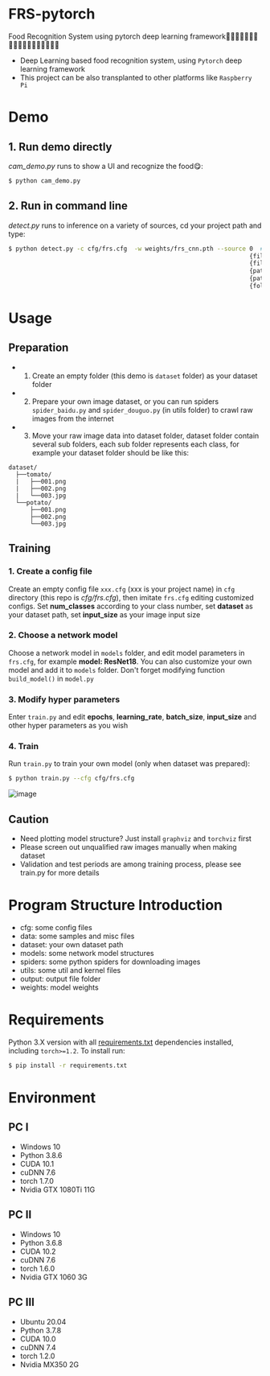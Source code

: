 # FRS-pytorch
Food Recognition System using pytorch deep learning framework🍕🍔🍟🌭🍿🧂🥓🥚🥗🥙🥫🍗🍙🍜🍱🥡🥨🍻
* Deep Learning based food recognition system, using `Pytorch` deep learning framework
* This project can be also transplanted to other platforms like `Raspberry Pi`

# Demo
## 1. Run demo directly
*cam_demo.py* runs to show a UI and recognize the food😋:
```bash
$ python cam_demo.py
```

## 2. Run in command line
*detect.py* runs to inference on a variety of sources, cd your project path and type:
```bash
$ python detect.py -c cfg/frs.cfg  -w weights/frs_cnn.pth --source 0  # webcam
                                                                   {filename}.jpg  # image 
                                                                   {filename}.mp4  # video
                                                                   {path}/{filename}.jpg # path of image
                                                                   {path}/{filename}.mp4 # path of video
                                                                   {folder} # image folder           
```

# Usage
## Preparation
* 1. Create an empty folder (this demo is `dataset` folder) as your dataset folder
* 2. Prepare your own image dataset, or you can run spiders `spider_baidu.py` and `spider_douguo.py` (in utils folder) to crawl raw images from the internet
* 3. Move your raw image data into dataset folder, dataset folder contain several sub folders, each
sub folder represents each class, for example your dataset folder should be like this:
```
dataset/
  ├──tomato/
  |   ├──001.png
  |   ├──002.png
  |   └──003.jpg
  └──potato/
      ├──001.png
      ├──002.png
      └──003.jpg
```

## Training
### 1. Create a config file
Create an empty config file `xxx.cfg` (xxx is your project name) in `cfg` directory (this repo is *cfg/frs.cfg*), then imitate `frs.cfg` editing customized configs. Set **num_classes** according to your class number, set **dataset** as your dataset path, set **input_size** as your image input size
### 2. Choose a network model
Choose a network model in `models` folder, and edit model parameters in `frs.cfg`, for example **model: ResNet18**. You can also customize your own model and add it to `models` folder. Don't forget modifying function `build_model()` in `model.py`
### 3. Modify hyper parameters
Enter `train.py` and edit **epochs**, **learning_rate**, **batch_size**, **input_size** and other hyper parameters as you wish
### 4. Train
Run `train.py` to train your own model (only when dataset was prepared):
```bash 
$ python train.py --cfg cfg/frs.cfg
```
![image](https://github.com/ivanwhaf/FRS-pytorch/blob/master/data/batch0.png)

## Caution
* Need plotting model structure? Just install `graphviz` and `torchviz` first
* Please screen out unqualified raw images manually when making dataset
* Validation and test periods are among training process, please see train.py for more details

# Program Structure Introduction
* cfg: some config files
* data: some samples and misc files
* dataset: your own dataset path
* models: some network model structures
* spiders: some python spiders for downloading images
* utils: some util and kernel files
* output: output file folder
* weights: model weights

# Requirements
Python 3.X version with all [requirements.txt](https://github.com/ivanwhaf/FRS-pytorch/blob/master/requirements.txt) dependencies installed, including `torch>=1.2`. To install run:
```bash
$ pip install -r requirements.txt
```

# Environment
## PC Ⅰ
* Windows 10
* Python 3.8.6
* CUDA 10.1
* cuDNN 7.6
* torch 1.7.0
* Nvidia GTX 1080Ti 11G

## PC Ⅱ
* Windows 10
* Python 3.6.8
* CUDA 10.2
* cuDNN 7.6
* torch 1.6.0
* Nvidia GTX 1060 3G

## PC Ⅲ
* Ubuntu 20.04
* Python 3.7.8
* CUDA 10.0
* cuDNN 7.4
* torch 1.2.0
* Nvidia MX350 2G
